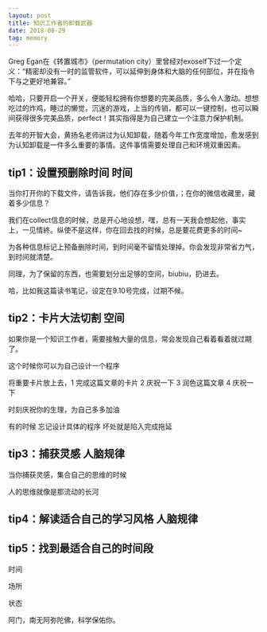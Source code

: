 ```yaml
---
layout: post
title: 知识工作者的卸载武器
date: 2018-08-29
tag: memory
---
```


Greg Egan在《转置城市》（permutation city）里曾经对exoself下过一个定义：“精密却没有一时的监管软件，可以延伸到身体和大脑的任何部位，并在指令下与之更好地兼容。”

哈哈，只要开启一个开关，便能轻松拥有你想要的完美品质，多么令人激动。想想吃过的炸鸡，睡过的懒觉，沉迷的游戏，上当的传销，都可以一键控制，也可以瞬间获得很多完美品质，perfect！其实指得是为自己建立一个注意力保护机制。

去年的开智大会，黄扬名老师讲过为认知卸载，随着今年工作宽度增加，愈发感到为认知卸载是一件多么重要的事情。这件事情需要处理自己和环境双重因素。


## tip1：设置预删除时间 时间

当你打开你的下载文件，请告诉我，他们存在多少价值，；在你的微信收藏里，藏着多少信息？

我们在collect信息的时候，总是开心地设想，嘿，总有一天我会想起他，事实上，一见情終。纵使不是这样，你在回去找的时候，总是要花费更多的时间~

为各种信息标记上预备删除时间，到时间毫不留情处理掉。你会发现非常省力气，到时间就清楚。

同理，为了保留的东西，也需要划分出足够的空间，biubiu，扔进去。

哈，比如我这篇读书笔记，设定在9.10号完成，过期不候。

## tip2：卡片大法切割 空间

如果你是一个知识工作者，需要接触大量的信息，常会发现自己看着看着就过期了。

这个时候你可以为自己设计一个程序

将重要卡片放上去，1 完成这篇文章的卡片 2 庆祝一下 3 润色这篇文章 4 庆祝一下

时刻庆祝你的生理，为自己多多加油

有的时候 忘记设计具体的程序 坏处就是陷入完成拖延

## tip3：捕获灵感 人脑规律

当你捕获灵感，集合自己的思维的时候

人的思维就像是那流动的长河

## tip4：解读适合自己的学习风格 人脑规律


## tip5：找到最适合自己的时间段

时间

场所

状态

阿门，南无阿弥陀佛，科学保佑你。

